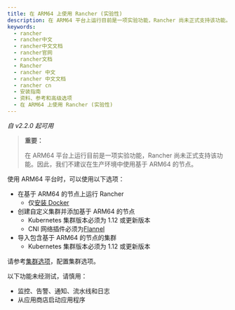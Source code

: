 ```yaml
---
title: 在 ARM64 上使用 Rancher (实验性)
description: 在 ARM64 平台上运行目前是一项实验功能，Rancher 尚未正式支持该功能。因此，我们不建议在生产环境中使用基于 ARM64 的节点。使用 ARM64 平台时，可以使用以下选项：在基于 ARM64 的节点上运行 Rancher、创建自定义集群并添加基于 ARM64 的节点、导入包含基于 ARM64 的节点的集群
keywords:
  - rancher
  - rancher中文
  - rancher中文文档
  - rancher官网
  - rancher文档
  - Rancher
  - rancher 中文
  - rancher 中文文档
  - rancher cn
  - 安装指南
  - 资料、参考和高级选项
  - 在 ARM64 上使用 Rancher (实验性)
---
```


_自 v2.2.0 起可用_

> **重要：**
>
> 在 ARM64 平台上运行目前是一项实验功能，Rancher 尚未正式支持该功能。因此，我们不建议在生产环境中使用基于 ARM64 的节点。

使用 ARM64 平台时，可以使用以下选项：

- 在基于 ARM64 的节点上运行 Rancher
  - 仅[安装 Docker](/docs/rancher2/installation/other-installation-methods/single-node-docker/_index)
- 创建自定义集群并添加基于 ARM64 的节点
  - Kubernetes 集群版本必须为 1.12 或更新版本
  - CNI 网络插件必须为[Flannel](/docs/rancher2/faq/networking/cni-providers/_index)
- 导入包含基于 ARM64 的节点的集群
  - Kubernetes 集群版本必须为 1.12 或更新版本

请参考[集群选项](/docs/rancher2/cluster-provisioning/rke-clusters/options/_index)，配置集群选项。

以下功能未经测试，请慎用：

- 监控、告警、通知、流水线和日志
- 从应用商店启动应用程序
